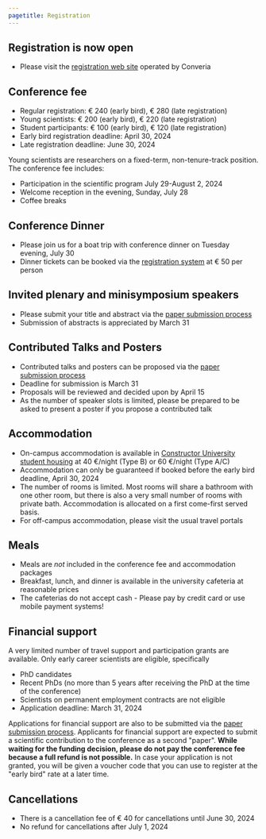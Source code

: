 ```yaml
---
pagetitle: Registration
---
```


## Registration is now open

* Please visit the [registration web site](https://express.converia.de/frontend/index.php?folder_id=8423) operated by Converia

## Conference fee

* Regular registration: € 240 (early bird), € 280 (late registration)
* Young scientists: € 200 (early bird), € 220 (late registration)
* Student participants:  € 100 (early bird), € 120 (late registration)
* Early bird registration deadline: April 30, 2024
* Late registration deadline: June 30, 2024

Young scientists are researchers on a fixed-term, non-tenure-track position.  The conference fee includes:

* Participation in the scientific program July 29-August 2, 2024
* Welcome reception in the evening, Sunday, July 28
* Coffee breaks

## Conference Dinner

* Please join us for a boat trip with conference dinner on Tuesday evening, July 30
* Dinner tickets can be booked via the [registration system](https://express.converia.de/frontend/index.php?folder_id=8423) at € 50 per person

## Invited plenary and minisymposium speakers

* Please submit your title and abstract via the [paper submission process](https://express.converia.de/frontend/index.php?page_id=37675)
* Submission of abstracts is appreciated by March 31

## Contributed Talks and Posters

* Contributed talks and posters can be proposed via the [paper submission process](https://express.converia.de/frontend/index.php?page_id=37675)
* Deadline for submission is March 31
* Proposals will be reviewed and decided upon by April 15
* As the number of speaker slots is limited, please be prepared to be asked to present a poster if you propose a contributed talk

## Accommodation

* On-campus accommodation is available in [Constructor University student housing](https://constructor.university/student-life/student-services/housing-options) at 40 €/night (Type B) or 60 €/night (Type A/C)
* Accommodation can only be guaranteed if booked before the early bird deadline, April 30, 2024
* The number of rooms is limited.  Most rooms will share a bathroom with one other room, but there is also a very small number of rooms with private bath. Accommodation is allocated on a first come-first served basis.
* For off-campus accommodation, please visit the usual travel portals 

## Meals

* Meals are _not_ included in the conference fee and accommodation packages
* Breakfast, lunch, and dinner is available in the university cafeteria at reasonable prices
* The cafeterias do not accept cash - Please pay by credit card or use mobile payment systems!

## Financial support

A very limited number of travel support and participation grants are available. Only early career scientists are eligible, specifically

*    PhD candidates
*    Recent PhDs (no more than 5 years after receiving the PhD at the time of the conference)
*    Scientists on permanent employment contracts are not eligible
*    Application deadline: March 31, 2024

Applications for financial support are also to be submitted via the [paper submission process](https://express.converia.de/frontend/index.php?page_id=37675).  Applicants for financial support are expected to submit a scientific contribution to the conference as a second "paper". **While waiting for the funding decision, please do not pay the conference fee because a full refund is not possible.** In case your application is not granted, you will be given a voucher code that you can use to register at the "early bird" rate at a later time.  

## Cancellations

*   There is a cancellation fee of € 40 for cancellations until June 30, 2024
*   No refund for cancellations after July 1, 2024

